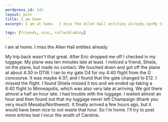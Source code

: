 ```yaml
--- 
wordpress_id: 141
layout: post
title: I am home
excerpt: I am at home.  I miss the Allen Hall entities already.<p>My trip back wasn't that great.  After Eric dropped me off I checked in my luggage.  My plane was ten minutes late at least.  I noticed a friend, Shiela, on the plane, but made no contact.  We touched down and got off the plane at about 4:30 in DTW.  I ran to my gate D4 for my 4:40 flight from the G concourse.  It was maybe 4:37, and I found that the gate changed to E12.  I missed the flight.  I found Shiela missed it too and we ended up taking a 6:40 flight to Minneapolis, which was also very late at arriving.  We got there almost a half an hour late.  I had trouble with the luggage.  I waited almost an hour and then found out that my luggage never left Champaign (thank you very much Mesaba/Northwest).  It finally arrived a few hours ago, but it would have been nice to not waste that hour.  So I'm home.  I'll try to post more entries lest I incur the wrath of Caroline.

tags: [friends, uiuc, rollerblading]
---
```


I am at home.  I miss the Allen Hall entities already.<p>My trip back wasn't that great.  After Eric dropped me off I checked in my luggage.  My plane was ten minutes late at least.  I noticed a friend, Shiela, on the plane, but made no contact.  We touched down and got off the plane at about 4:30 in DTW.  I ran to my gate D4 for my 4:40 flight from the G concourse.  It was maybe 4:37, and I found that the gate changed to E12.  I missed the flight.  I found Shiela missed it too and we ended up taking a 6:40 flight to Minneapolis, which was also very late at arriving.  We got there almost a half an hour late.  I had trouble with the luggage.  I waited almost an hour and then found out that my luggage never left Champaign (thank you very much Mesaba/Northwest).  It finally arrived a few hours ago, but it would have been nice to not waste that hour.  So I'm home.  I'll try to post more entries lest I incur the wrath of Caroline.
